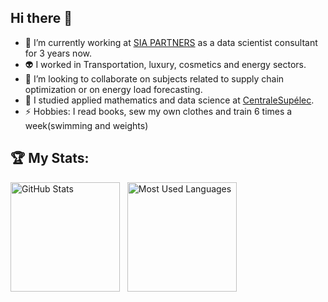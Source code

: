 ## Hi there 👋

<!--
**oussamaemtl/oussamaemtl** is a ✨ _special_ ✨ repository because its `README.md` (this file) appears on your GitHub profile.

Here are some ideas to get you started:

- 🔭 I’m currently working on ...
- 🌱 I’m currently learning ...
- 👯 I’m looking to collaborate on ...
- 🤔 I’m looking for help with ...
- 💬 Ask me about ...
- 📫 How to reach me: ...
- 😄 Pronouns: ...
- ⚡ Fun fact: ...
-->
- 🔭 I’m currently working at [SIA PARTNERS](https://www.linkedin.com/in/oussama-el-m-tili/)  as a data scientist consultant for 3 years now.
- :alien: I worked in Transportation, luxury, cosmetics and energy sectors.
- 👯 I’m looking to collaborate on subjects related to supply chain optimization or on energy load forecasting.
- 🌱 I studied applied mathematics and data science at [CentraleSupélec](https://www.centralesupelec.fr/fr/classement-de-shanghai-2024-luniversite-paris-saclay-se-hisse-la-12eme-place-mondiale).
- ⚡ Hobbies: I read books, sew my own clothes and train 6 times a week(swimming and weights)

## 🏆 My Stats:

<p>
    <img height=175 alt="GitHub Stats" src="https://github-readme-stats.vercel.app/api?username=oussamaemtl&show_icons=true&count_private=true&theme=dark" />&nbsp;&nbsp;
    <img height=175 alt="Most Used Languages" src="https://github-readme-stats.vercel.app/api/top-langs/?username=oussamaemtl&layout=compact&theme=dark" />&nbsp;&nbsp;
</p>

<!--![oussamaemtl's GitHub stats](https://github-readme-stats.vercel.app/api?username=oussamaemtl&show_icons=true)-->
